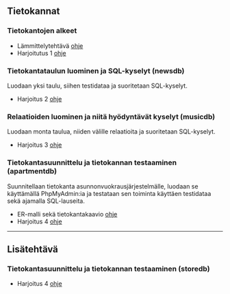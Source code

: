 ## Tietokannat

### Tietokantojen alkeet

- Lämmittelytehtävä [ohje](harjoitus0.html)
- Harjoitutus 1 [ohje](tietokanta_alkeet.html)

### Tietokantataulun luominen ja SQL-kyselyt (newsdb)

Luodaan yksi taulu, siihen testidataa ja suoritetaan SQL-kyselyt.

- Harjoitus 2 [ohje](harjoitus1.html)

### Relaatioiden luominen ja niitä hyödyntävät kyselyt (musicdb)

Luodaan monta taulua, niiden välille relaatioita ja suoritetaan SQL-kyselyt.

- Harjoitus 3 [ohje](harjoitus2.html)

### Tietokantasuunnittelu ja tietokannan testaaminen (apartmentdb)

Suunnitellaan tietokanta asunnonvuokrausjärjestelmälle, luodaan se käyttämällä PhpMyAdmin:ia ja testataan sen toiminta käyttäen testidataa sekä ajamalla SQL-lauseita.

- ER-malli sekä tietokantakaavio [ohje](db_suunnittelu.html)
- Harjoitus 4 [ohje](harjoitus3.html)

---

## Lisätehtävä

### Tietokantasuunnittelu ja tietokannan testaaminen (storedb)

- Harjoitus 4 [ohje](harjoitus4_uusi.html)